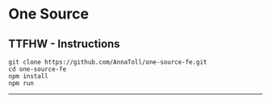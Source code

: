 # One Source

## TTFHW - Instructions
```
git clone https://github.com/AnnaToll/one-source-fe.git    
cd one-source-fe  
npm install
npm run  
``` 

***
